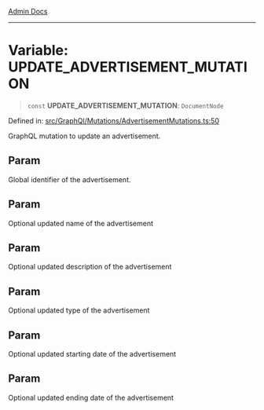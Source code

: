 [Admin Docs](/)

***

# Variable: UPDATE\_ADVERTISEMENT\_MUTATION

> `const` **UPDATE\_ADVERTISEMENT\_MUTATION**: `DocumentNode`

Defined in: [src/GraphQl/Mutations/AdvertisementMutations.ts:50](https://github.com/PalisadoesFoundation/talawa-admin/blob/main/src/GraphQl/Mutations/AdvertisementMutations.ts#L50)

GraphQL mutation to update an advertisement.

## Param

Global identifier of the advertisement.

## Param

Optional updated name of the advertisement

## Param

Optional updated description of the advertisement

## Param

Optional updated type of the advertisement

## Param

Optional updated starting date of the advertisement

## Param

Optional updated ending date of the advertisement
